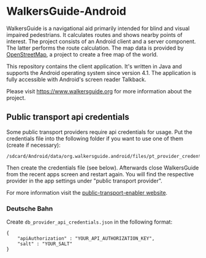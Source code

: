 # WalkersGuide-Android


WalkersGuide is a navigational aid primarily intended for blind and visual impaired pedestrians. It
calculates routes and shows nearby points of interest.  The project consists of an Android client
and a server component. The latter performs the route calculation. The map data is provided by
[OpenStreetMap](https://www.openstreetmap.org), a project to create a free map of the world.

This repository contains the client application. It's written in Java and supports the Android
operating system since version 4.1. The application is fully accessible with Android's screen reader
Talkback.

Please visit https://www.walkersguide.org for more information about the project.



## Public transport api credentials

Some public transport providers require api credentials for usage. Put the credentials file into the
following folder if you want to use one of them (create if necessary):

~~~
/sdcard/Android/data/org.walkersguide.android/files/pt_provider_credentials/
~~~

Then create the credentials file (see below). Afterwards close WalkersGuide from the recent apps
screen and restart again. You will find the respective provider in the app settings under "public
transport provider".

For more information visit the [public-transport-enabler website](https://github.com/schildbach/public-transport-enabler).


### Deutsche Bahn

Create `db_provider_api_credentials.json` in the following format:

~~~
{
    "apiAuthorization" : "YOUR_API_AUTHORIZATION_KEY",
    "salt" : "YOUR_SALT"
}
~~~

